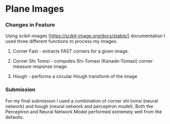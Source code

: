 # Plane Images

### Changes in Feature

Using scikit-images [https://scikit-image.org/docs/stable/] documentation I used three different functions to process my images. 

1. Corner Fast - extracts FAST corners for a given image.

2. Corner Shi Tomsi - computes Shi-Tomasi (Kanade-Tomasi) corner measure response image.

3. Hough - performs a circular Hough transform of the image



### Submission
For my final submission I used a combination of corner shi tomsi (neural network) and hough (neural network and perceptron model). Both the Perceptron and Neural Network Model performed extremely well from the defaults.

